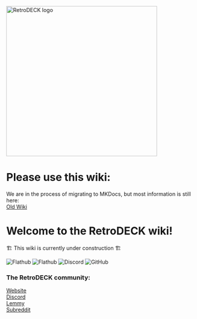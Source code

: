 <p float="center">
    <img src="https://github.com/XargonWan/RetroDECK/blob/main/res/logo.png?raw=true" alt="RetroDECK logo" width="400"/>
</p>


# Please use this wiki:

We are in the process of migrating to MKDocs, but most information is still here:<br>
[Old Wiki](https://github.com/XargonWan/RetroDECK/wiki)

# Welcome to the **RetroDECK wiki**!

🏗️ This wiki is currently under construction 🏗️

![Flathub](https://img.shields.io/flathub/downloads/net.retrodeck.retrodeck)
![Flathub](https://img.shields.io/flathub/v/net.retrodeck.retrodeck)
![Discord](https://img.shields.io/discord/951662718102962256?label=discord)
![GitHub](https://img.shields.io/github/license/XargonWan/RetroDECK)

### The RetroDECK community:

[Website](https://retrodeck.net) <br/>
[Discord](https://discord.gg/Dz3szYsP8g)<br/>
[Lemmy](https://lemmy.zip/c/retrodeck)<br/>
[Subreddit](https://www.reddit.com/r/retrodeck)<br/>

